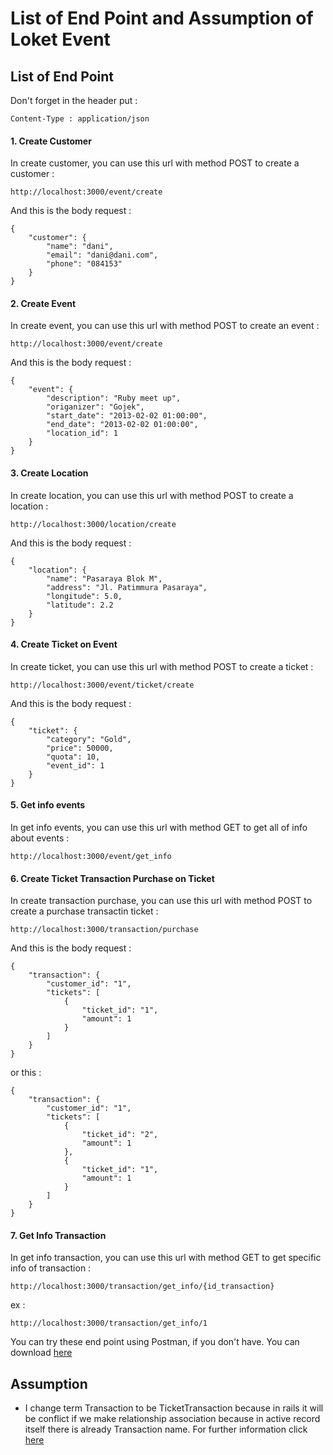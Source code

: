 # List of End Point and Assumption of Loket Event


## List of End Point

Don't forget in the header put :

```
Content-Type : application/json

```

#### 1. Create Customer

In create customer, you can use this url with method POST to create a customer :
```
http://localhost:3000/event/create
```

And this is the body request :
```
{
	"customer": {
		"name": "dani",
		"email": "dani@dani.com",
		"phone": "084153"
    }
}
```

#### 2. Create Event

In create event, you can use this url with method POST to create an event :
```
http://localhost:3000/event/create
```

And this is the body request :
```
{
	"event": {
		"description": "Ruby meet up",
        "origanizer": "Gojek",
        "start_date": "2013-02-02 01:00:00",
        "end_date": "2013-02-02 01:00:00",
        "location_id": 1
    }
}
```

#### 3. Create Location

In create location, you can use this url with method POST to create a location :
```
http://localhost:3000/location/create
```

And this is the body request :
```
{
	"location": {
		"name": "Pasaraya Blok M",
		"address": "Jl. Patimmura Pasaraya",
		"longitude": 5.0,
		"latitude": 2.2
	}
}
```

#### 4. Create Ticket on Event

In create ticket, you can use this url with method POST to create a ticket :
```
http://localhost:3000/event/ticket/create
```

And this is the body request :
```
{
	"ticket": {
		"category": "Gold",
		"price": 50000,
		"quota": 10,
		"event_id": 1
    }
}
```

#### 5. Get info events

In get info events, you can use this url with method GET to get all of info about events :
```
http://localhost:3000/event/get_info
```

#### 6. Create Ticket Transaction Purchase on Ticket

In create transaction purchase, you can use this url with method POST to create a purchase transactin ticket :
```
http://localhost:3000/transaction/purchase
```

And this is the body request :
```
{
	"transaction": {
		"customer_id": "1",
		"tickets": [
			{
				"ticket_id": "1",
				"amount": 1
			}
		]
	}
}
```

or this :

```
{
	"transaction": {
		"customer_id": "1",
		"tickets": [
			{
				"ticket_id": "2",
				"amount": 1
			},
			{
				"ticket_id": "1",
				"amount": 1
			}
		]
	}
}
```

#### 7. Get Info Transaction

In get info transaction, you can use this url with method GET to get specific info of transaction :
```
http://localhost:3000/transaction/get_info/{id_transaction}
```
ex :
```
http://localhost:3000/transaction/get_info/1
```

You can try these end point using Postman, if you don't have. You can download [here](https://www.getpostman.com/downloads/)



## Assumption

- I change term Transaction to be TicketTransaction because in rails it will be conflict if we make relationship association because in active record itself there is already Transaction name. For further information click [here](https://stackoverflow.com/questions/35069257/association-name-conflicts-with-method-in-active-record?rq=1)
